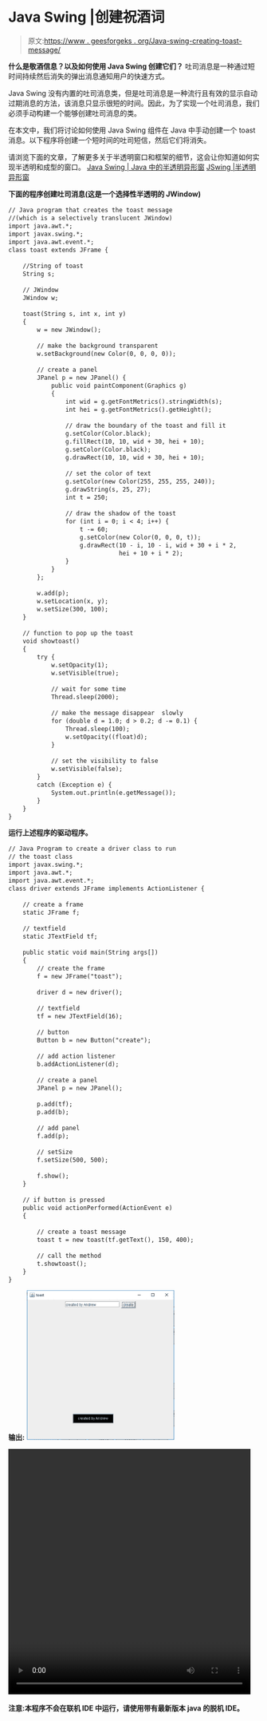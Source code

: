 # Java Swing |创建祝酒词

> 原文:[https://www . geesforgeks . org/Java-swing-creating-toast-message/](https://www.geeksforgeeks.org/java-swing-creating-toast-message/)

**什么是敬酒信息？以及如何使用 Java Swing 创建它们？**
吐司消息是一种通过短时间持续然后消失的弹出消息通知用户的快速方式。

Java Swing 没有内置的吐司消息类，但是吐司消息是一种流行且有效的显示自动过期消息的方法，该消息只显示很短的时间。因此，为了实现一个吐司消息，我们必须手动构建一个能够创建吐司消息的类。

在本文中，我们将讨论如何使用 Java Swing 组件在 Java 中手动创建一个 toast 消息。以下程序将创建一个短时间的吐司短信，然后它们将消失。

请浏览下面的文章，了解更多关于半透明窗口和框架的细节，这会让你知道如何实现半透明和成型的窗口。
[Java Swing | Java 中的半透明异形窗](https://www.geeksforgeeks.org/java-swing-translucent-shaped-window-java/)
[JSwing |半透明异形窗](https://www.geeksforgeeks.org/jswing-create-translucent-shaped-windows-java/)

**下面的程序创建吐司消息(这是一个选择性半透明的 JWindow)**

```
// Java program that creates the toast message
//(which is a selectively translucent JWindow)
import java.awt.*;
import javax.swing.*;
import java.awt.event.*;
class toast extends JFrame {

    //String of toast
    String s;

    // JWindow
    JWindow w;

    toast(String s, int x, int y)
    {
        w = new JWindow();

        // make the background transparent
        w.setBackground(new Color(0, 0, 0, 0));

        // create a panel
        JPanel p = new JPanel() {
            public void paintComponent(Graphics g)
            {
                int wid = g.getFontMetrics().stringWidth(s);
                int hei = g.getFontMetrics().getHeight();

                // draw the boundary of the toast and fill it
                g.setColor(Color.black);
                g.fillRect(10, 10, wid + 30, hei + 10);
                g.setColor(Color.black);
                g.drawRect(10, 10, wid + 30, hei + 10);

                // set the color of text
                g.setColor(new Color(255, 255, 255, 240));
                g.drawString(s, 25, 27);
                int t = 250;

                // draw the shadow of the toast
                for (int i = 0; i < 4; i++) {
                    t -= 60;
                    g.setColor(new Color(0, 0, 0, t));
                    g.drawRect(10 - i, 10 - i, wid + 30 + i * 2,
                               hei + 10 + i * 2);
                }
            }
        };

        w.add(p);
        w.setLocation(x, y);
        w.setSize(300, 100);
    }

    // function to pop up the toast
    void showtoast()
    {
        try {
            w.setOpacity(1);
            w.setVisible(true);

            // wait for some time
            Thread.sleep(2000);

            // make the message disappear  slowly
            for (double d = 1.0; d > 0.2; d -= 0.1) {
                Thread.sleep(100);
                w.setOpacity((float)d);
            }

            // set the visibility to false
            w.setVisible(false);
        }
        catch (Exception e) {
            System.out.println(e.getMessage());
        }
    }
}
```

**运行上述程序的驱动程序。**

```
// Java Program to create a driver class to run 
// the toast class
import javax.swing.*;
import java.awt.*;
import java.awt.event.*;
class driver extends JFrame implements ActionListener {

    // create a frame
    static JFrame f;

    // textfield
    static JTextField tf;

    public static void main(String args[])
    {
        // create the frame
        f = new JFrame("toast");

        driver d = new driver();

        // textfield
        tf = new JTextField(16);

        // button
        Button b = new Button("create");

        // add action listener
        b.addActionListener(d);

        // create a panel
        JPanel p = new JPanel();

        p.add(tf);
        p.add(b);

        // add panel
        f.add(p);

        // setSize
        f.setSize(500, 500);

        f.show();
    }

    // if button is pressed
    public void actionPerformed(ActionEvent e)
    {

        // create a toast message
        toast t = new toast(tf.getText(), 150, 400);

        // call the method
        t.showtoast();
    }
}
```

**输出:** ![](img/27188de56d9cc83817e9e80fc4a76793.png)

<video class="wp-video-shortcode" id="video-203724-1" width="486" height="492" preload="metadata" controls=""><source type="video/mp4" src="https://media.geeksforgeeks.org/wp-content/uploads/toast.mp4?_=1">[https://media.geeksforgeeks.org/wp-content/uploads/toast.mp4](https://media.geeksforgeeks.org/wp-content/uploads/toast.mp4)</video>

**注意:本程序不会在联机 IDE 中运行，请使用带有最新版本 java 的脱机 IDE。**